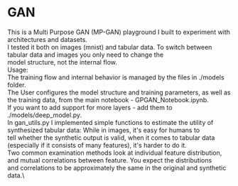 # GAN
This is a Multi Purpose GAN (MP-GAN) playground I built to experiment with architectures and datasets.\
I tested it both on images (mnist) and tabular data. To switch between tabular data and images you only need to change the\
model structure, not the internal flow.\
Usage:\
The training flow and internal behavior is managed by the files in ./models folder.\
The User configures the model structure and training parameters, as well as the training data, from the main notebook - GPGAN_Notebook.ipynb.\
If you want to add support for more layers - add them to ./models/deep_model.py.\
In gan_utils.py I implemented simple functions to estimate the utility of synthesized tabular data: While in images, it's easy for humans to\
tell whether the synthetic output is valid, when it comes to tabular data (especially if it consists of many features), it's harder to do it.\
Two common examination methods look at individual feature distribution, and mutual correlations between feature. You expect the distributions\
and correlations to be approximately the same in the original and synthetic data.\
